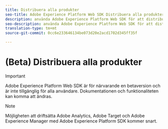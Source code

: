 ```yaml
---
title: Distribuera alla produkter
seo-title: Adobe Experience Platform Web SDK Distribuera alla produkter
description: använda Adobe Experience Platform Web SDK för att distribuera produkterna i Adobe Experience Cloud
seo-description: använda Adobe Experience Platform Web SDK för att distribuera produkterna i Adobe Experience Cloud
translation-type: tm+mt
source-git-commit: 0cc6e233646134be073d20e2acd1702d345ff35f

---
```



# (Beta) Distribuera alla produkter

>[!IMPORTANT]
>
>Adobe Experience Platform Web SDK är för närvarande en betaversion och är inte tillgänglig för alla användare. Dokumentationen och funktionaliteten kan komma att ändras.

>[!NOTE]
>
>Möjligheten att driftsätta Adobe Analytics, Adobe Target och Adobe Experience Manager med Adobe Experience Platform SDK kommer snart.


